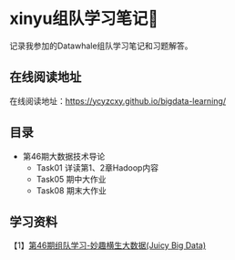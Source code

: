 # xinyu组队学习笔记📒
记录我参加的Datawhale组队学习笔记和习题解答。

## 在线阅读地址
在线阅读地址：https://ycyzcxy.github.io/bigdata-learning/

## 目录
- 第46期大数据技术导论
    - Task01 详读第1、2章Hadoop内容
    - Task05 期中大作业
    - Task08 期末大作业 


## 学习资料
【1】[第46期组队学习-妙趣横生大数据(Juicy Big Data)](https://datawhalechina.github.io/juicy-bigdata)